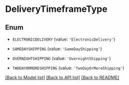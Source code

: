 # DeliveryTimeframeType


## Enum

* `ELECTRONICDELIVERY` (value: `'ElectronicDelivery'`)

* `SAMEDAYSHIPPING` (value: `'SameDayShipping'`)

* `OVERNIGHTSHIPPING` (value: `'OvernightShipping'`)

* `TWODAYORMORESHIPPING` (value: `'TwoDayOrMoreShipping'`)

[[Back to Model list]](../README.md#documentation-for-models) [[Back to API list]](../README.md#documentation-for-api-endpoints) [[Back to README]](../README.md)


